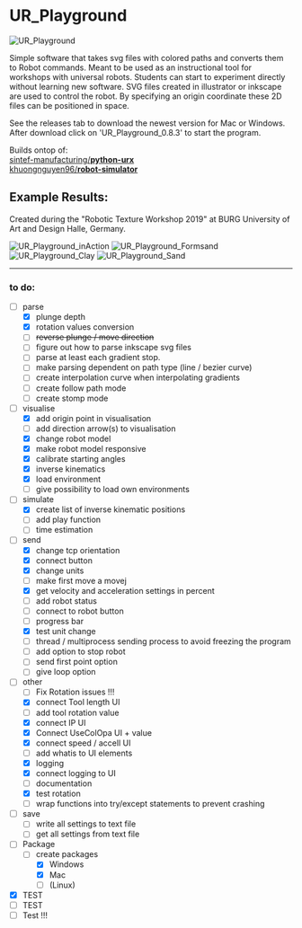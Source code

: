# UR_Playground

![UR_Playground](Images/UR_Playground_preview02.png)
 
Simple software that takes svg files with colored paths and converts them to Robot commands.
Meant to be used as an instructional tool for workshops with universal robots. Students can start to experiment directly without learning new software.
SVG files created in illustrator or inkscape are used to control the robot. By specifying an origin coordinate these 2D files can be positioned in space.

See the releases tab to download the newest version for Mac or Windows. After download click on 'UR_Playground_0.8.3' to start the program. 

Builds ontop of:   
[sintef-manufacturing/**python-urx**](https://github.com/SintefManufacturing/python-urx)  
[khuongnguyen96/**robot-simulator**](https://github.com/khuongnguyen96/RobotSimulator)

## Example Results: 
Created during the "Robotic Texture Workshop 2019" at BURG University of Art and Design Halle, Germany. 

![UR_Playground_inAction](Images/Example_Sand_01.jpeg)
![UR_Playground_Formsand](Images/Example_Formsand_01.jpeg)
![UR_Playground_Clay](Images/Example_Clay_01.jpeg)
![UR_Playground_Sand](Images/Example_Sand_02.jpeg)

___

### to do:
- [ ] parse
    - [x] plunge depth
    - [x] rotation values conversion
    - [ ] ~~reverse plunge / move direction~~
    - [ ] figure out how to parse inkscape svg files
    - [ ] parse at least each gradient stop.
    - [ ] make parsing dependent on path type (line / bezier curve)
    - [ ] create interpolation curve when interpolating gradients
    - [ ] create follow path mode
    - [ ] create stomp mode

- [ ] visualise
    - [x] add origin point in visualisation
    - [ ] add direction arrow(s) to visualisation
    - [X] change robot model
    - [x] make robot model responsive
    - [x] calibrate starting angles
    - [x] inverse kinematics
    - [x] load environment
    - [ ] give possibility to load own environments

- [ ] simulate
    - [x] create list of inverse kinematic positions
    - [ ] add play function
    - [ ] time estimation

- [ ] send
    - [x] change tcp orientation
    - [x] connect button
    - [x] change units
    - [ ] make first move a movej
    - [X] get velocity and acceleration settings in percent
    - [ ] add robot status
    - [ ] connect to robot button
    - [ ] progress bar
    - [x] test unit change
    - [ ] thread / multiprocess sending process to avoid freezing the program
    - [ ] add option to stop robot
    - [ ] send first point option
    - [ ] give loop option

- [ ] other
    - [ ] Fix Rotation issues !!!
    - [x] connect Tool length UI
    - [ ] add tool rotation value
    - [x] connect IP UI
    - [x] Connect UseColOpa UI + value
    - [x] connect speed / accell UI
    - [ ] add whatis to UI elements
    - [x] logging
    - [x] connect logging to UI
    - [ ] documentation
    - [x] test rotation
    - [ ] wrap functions into try/except statements to prevent crashing

- [ ] save
    - [ ] write all settings to text file
    - [ ] get all settings from text file

- [ ] Package
    - [ ] create packages
      - [x] Windows
      - [x] Mac
      - [ ] (Linux)

- [x] TEST
- [ ] TEST
- [ ] Test !!!
